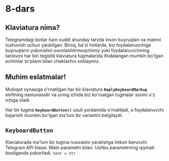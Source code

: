 # 8-dars

## Klaviatura nima?
Telegramdagi botlar ham xuddi shunday tarzda inson buyruqlari va
matnni tushunish uchun yaratilgan. Biroq, ba'zi hollarda, biz foydalanuvchiga
buyruqlarni yuborishni osonlashtirmoqchimiz yoki foydalanuvchining tanlovini
har biri tegishli klaviatura tugmalarida ifodalangan mumkin bo'lgan echimlar
to'plami bilan cheklashni xohlaymiz.

## Muhim eslatmalar!
Muloqot oynasiga o'rnatilgan har bir klaviatura **`ReplyKeyboardMarkup`** sinfining namunasidir va uning ichida biz ko'rsatgan tugmalar sonini o'z ichiga oladi.

Har bir tugma **`KeyboardButton()`** usuli yordamida o'rnatiladi, u
foydalanuvchi bajarishi mumkin bo'lgan ma'lum bir variantni belgilaydi.

## `KeyboardButton`
Klaviaturada ma'lum bir tugma nusxasini yaratishga imkon beruvchi Telegram API klassi. Matn parametri bilan. Ushbu parametrning qiymati bosilganda yuboriladi.
`text = str`
